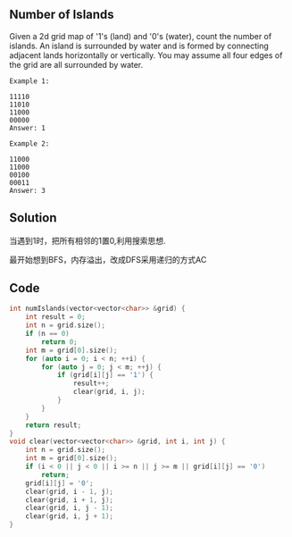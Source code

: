 ## Number of Islands 

Given a 2d grid map of '1's (land) and '0's (water), count the number of islands. An island is surrounded by water and is formed by connecting adjacent lands horizontally or vertically. You may assume all four edges of the grid are all surrounded by water.
```
Example 1:

11110
11010
11000
00000
Answer: 1

Example 2:

11000
11000
00100
00011
Answer: 3
```

## Solution

当遇到1时，把所有相邻的1置0,利用搜索思想.

最开始想到BFS，内存溢出，改成DFS采用递归的方式AC

## Code
```cpp
int numIslands(vector<vector<char>> &grid) {
	int result = 0;
	int n = grid.size();
	if (n == 0)
		return 0;
	int m = grid[0].size();
	for (auto i = 0; i < n; ++i) {
		for (auto j = 0; j < m; ++j) {
			if (grid[i][j] == '1') {
				result++;
				clear(grid, i, j);
			}
		}
	}
	return result;
}
void clear(vector<vector<char>> &grid, int i, int j) {
	int n = grid.size();
	int m = grid[0].size();
	if (i < 0 || j < 0 || i >= n || j >= m || grid[i][j] == '0')
		return;
	grid[i][j] = '0';
	clear(grid, i - 1, j);
	clear(grid, i + 1, j);
	clear(grid, i, j - 1);
	clear(grid, i, j + 1);
}
```

